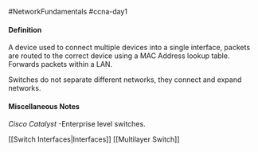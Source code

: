#NetworkFundamentals #ccna-day1 

#### Definition
A device used to connect multiple devices into a single interface, packets are routed to the 
correct device using a MAC Address lookup table. Forwards packets within a LAN.

Switches do not separate different networks, they connect and expand networks.
#### Miscellaneous Notes
*Cisco Catalyst* -Enterprise level switches.

[[Switch Interfaces|Interfaces]]
[[Multilayer Switch]]
